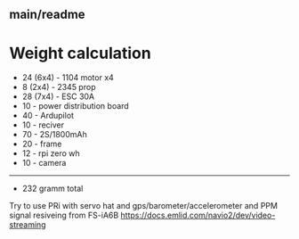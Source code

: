 ## main/readme


# Weight calculation

- 24 (6x4) - 1104 motor x4
- 8  (2x4)  - 2345 prop
- 28 (7x4)  - ESC 30A
- 10        - power distribution board
- 40        - Ardupilot
- 10        - reciver
- 70        - 2S/1800mAh
- 20        - frame 
- 12        - rpi zero wh
- 10        - camera
- -----
- 232 gramm total

Try to use PRi with servo hat and gps/barometer/accelerometer and PPM signal resiveing from FS-iA6B
https://docs.emlid.com/navio2/dev/video-streaming
